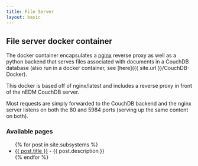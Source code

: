 ```yaml
---
title: File Server 
layout: basic
---
```


## File server docker container 

The docker container encapsulates a [nginx](http://nginx.org/) reverse proxy as well as a python
backend that serves files associated with documents in a CouchDB database (also
run in a docker container, see [here]({{ site.url }}/CouchDB-Docker).

This docker is based off of nginx/latest and includes a reverse proxy in front
of the nEDM CouchDB server.

Most requests are simply forwarded to the CouchDB backend and the nginx server
listens on both the 80 and 5984 ports (serving up the same content on both).

### Available pages
<ul>
{% for post in site.subsystems %}
<li>
<a href="{{ site.baseurl }}{{ post.url }}">{{ post.title }}</a> - {{ post.description }}
</li>
{% endfor %}
</ul>
